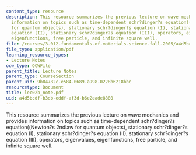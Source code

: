 ```yaml
---
content_type: resource
description: This resource summarizes the previous lecture on wave mechanics and provides
  information on topics such as time-dependent schr?dinger?s equation((Newton?s 2ndlaw
  for quantum objects), stationary schr?dinger?s equation (I), stationary schr?dinger?s
  equation (II), stationary schr?dinger?s equation (III), operators, eigenvalues,
  eigenfunctions, free particle, and infinite square well.
file: /courses/3-012-fundamentals-of-materials-science-fall-2005/a4d5bcdfb3dbeddfaf3db6e2eade8880_lec02b_note.pdf
file_type: application/pdf
learning_resource_types:
- Lecture Notes
ocw_type: OCWFile
parent_title: Lecture Notes
parent_type: CourseSection
parent_uid: 9b84782c-e584-0689-a998-0228b6218bbc
resourcetype: Document
title: lec02b_note.pdf
uid: a4d5bcdf-b3db-eddf-af3d-b6e2eade8880
---
```

This resource summarizes the previous lecture on wave mechanics and provides information on topics such as time-dependent schr?dinger?s equation((Newton?s 2ndlaw for quantum objects), stationary schr?dinger?s equation (I), stationary schr?dinger?s equation (II), stationary schr?dinger?s equation (III), operators, eigenvalues, eigenfunctions, free particle, and infinite square well.


